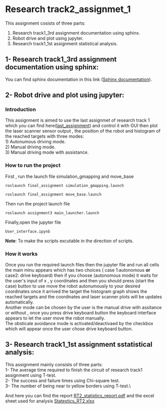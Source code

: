 # Research track2_assignmet_1
This assignment cosists of three parts: 
  1) Research track1_3rd assignment documentation using sphinx.
  2) Robot drive and plot using jupyter.
  3) Research track1_1st assignment statistical analysis.
## 1- Research track1_3rd assignment documentation using sphinx:
  You can find sphinx documentation in this link ([Sphinx documentation](https://husseinfd97.github.io/RT2_assignmet_1/)).
## 2- Robot drive and plot using jupyter:

### Introduction

This assignment is aimed to use the last assignmet of research track 1 which you can find here([last_assignment](https://github.com/husseinfd97/RT_assignment3.git/)) and control it with GUI then plot the laser scanner sensor output , the position of the robot and histogram of the reached targets with three modes:\
    1) Autonumous driving mode.\
    2) Manual driving mode.\
    3) Manual driving mode with assistance.
    
### How to run the project
 
  First , run the launch file simulation_gmapping and move_base

```
roslaunch final_assignment simulation_gmapping.launch
```
```
roslaunch final_assignment move_base.launch
```

Then run the project launch file
```
roslaunch assignment3 main_launcher.launch
```
    
Finally,open the jupyter file
```
User_interface.ipynb
```
    
  **Note**:
To make the scripts excutable in the direction of scripts. 


### How it works

Once you run the required launch files then the jupyter file and run all cells the main minu appears which has two choices ( case 1:autonomous **or** case2: drive keyboard) then if you choose (autonomous mode)  it waits for the user's input of x , y coordinates and then you should press (start the case) button to use move the robot autonumously to your desired coordinates once it arrived the target the histogram graph shows the reached targets and the coordinates and laser scanner plots will be updates automatically. \
Another mode can be chosen by the user is the manual drive with assitance or without , once you press drive keyboard button the keyboard interface appears to let the user move the robot manually. \
The obsticale avoidance mode is activated/deactivaed by the checkbox which will appear once the user chose drive keyboard button.



## 3- Research track1_1st assignment sstatistical analysis:

This assignment mainly consists of three parts:\
1- The average time required to finish the circuit of research track1 assignment using T-test.\
2- The success and failure times using Chi-square test.\
3- The number of being near to yellow borders using T-test.\

And here you can find the report [RT2_statistics_report.pdf](https://github.com/husseinfd97/RT2_assignmet_1/files/8804891/RT2_statistics_report.pdf) and the excel sheet used for analysis [Statestics_RT2.xlsx](https://github.com/husseinfd97/RT2_assignmet_1/files/8804885/Statestics_RT2.xlsx)
 




   

      
